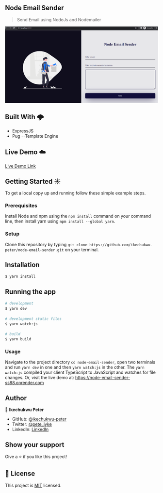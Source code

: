 ## Node Email Sender

> Send Email using NodeJs and Nodemailer

![screenshot](./public/assets/screenshot.gif)

## Built With 🌩️

- ExpressJS
- Pug --Template Engine

## Live Demo ☁️

[Live Demo Link](https://node-email-sender-ss88.onrender.com/)

## Getting Started ☀️

To get a local copy up and running follow these simple example steps.

### Prerequisites

Install Node and npm using the `npm install` command on your command line, then install yarn using `npm install --global yarn`.

### Setup

Clone this repository by typing `git clone https://github.com/ikechukwu-peter/node-email-sender.git` on your terminal.

## Installation

```bash
$ yarn install
```

## Running the app

```bash
# development
$ yarn dev

# development static files
$ yarn watch:js

# build
$ yarn build

```

### Usage

Navigate to the project directory `cd node-email-sender`, open two terminals and run `yarn dev` in one and then `yarn watch:js` in the other. The `yarn watch:js` compiled your client TypeScript to JavaScript and watches for file changes. Or, visit the live demo at: https://node-email-sender-ss88.onrender.com

## Author

👤 **Ikechukwu Peter**

- GitHub: [@ikechukwu-peter](https://github.com/ikechukwu-peter)
- Twitter: [@pete_iyke](https://twitter.com/pete_iyke)
- LinkedIn: [LinkedIn](https://www.linkedin.com/in/peter-ikechukwu/)

## Show your support

Give a ⭐️ if you like this project!

## 📝 License

This project is [MIT](LICENSE) licensed.
